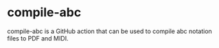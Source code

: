 # compile-abc

compile-abc is a GitHub action that can be used to compile abc notation files
to PDF and MIDI.
 
